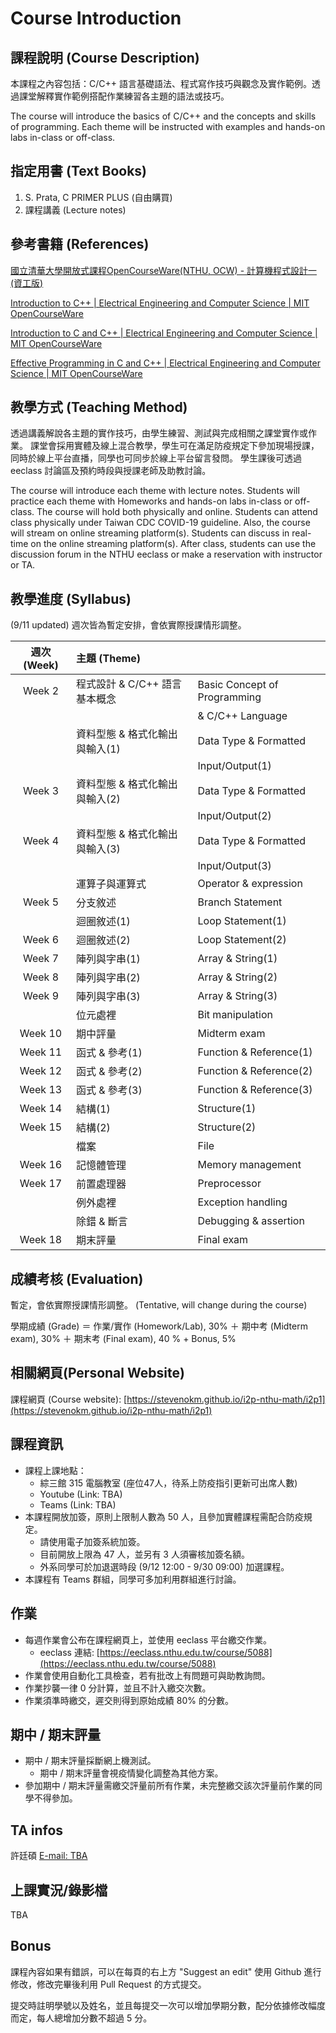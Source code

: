 # Course Introduction

## 課程說明 (Course Description)

本課程之內容包括：C/C++ 語言基礎語法、程式寫作技巧與觀念及實作範例。透過課堂解釋實作範例搭配作業練習各主題的語法或技巧。

The course will introduce the basics of C/C++ and the concepts and skills of programming.
Each theme will be instructed with examples and hands-on labs in-class or off-class.

## 指定用書 (Text Books)

1.  S. Prata, C PRIMER PLUS (自由購買)
2.  課程講義 (Lecture notes)

## 參考書籍 (References)

[國立清華大學開放式課程OpenCourseWare(NTHU, OCW) - 計算機程式設計一(資工版)](https://ocw.nthu.edu.tw/ocw/index.php?page=course&cid=240)

[Introduction to C++ | Electrical Engineering and Computer Science | MIT OpenCourseWare](https://ocw.mit.edu/courses/electrical-engineering-and-computer-science/6-096-introduction-to-c-january-iap-2011/)

[Introduction to C and C++ | Electrical Engineering and Computer Science | MIT OpenCourseWare](https://ocw.mit.edu/courses/electrical-engineering-and-computer-science/6-s096-introduction-to-c-and-c-january-iap-2013/)

[Effective Programming in C and C++ | Electrical Engineering and Computer Science | MIT OpenCourseWare](https://ocw.mit.edu/courses/electrical-engineering-and-computer-science/6-s096-effective-programming-in-c-and-c-january-iap-2014/index.htm)

## 教學方式 (Teaching Method)

透過講義解說各主題的實作技巧，由學生練習、測試與完成相關之課堂實作或作業。
課堂會採用實體及線上混合教學，學生可在滿足防疫規定下參加現場授課，同時於線上平台直播，同學也可同步於線上平台留言發問。
學生課後可透過 eeclass 討論區及預約時段與授課老師及助教討論。

The course will introduce each theme with lecture notes.
Students will practice each theme with Homeworks and hands-on labs in-class or off-class.
The course will hold both physically and online.
Students can attend class physically under Taiwan CDC COVID-19 guideline.
Also, the course will stream on online streaming platform(s).
Students can discuss in real-time on the online streaming platform(s).
After class, students can use the discussion forum in the NTHU eeclass or make a reservation with instructor or TA.

## 教學進度 (Syllabus)

(9/11 updated)
週次皆為暫定安排，會依實際授課情形調整。

| 週次 (Week) | 主題 (Theme)                   |                              |
|:-----------:|:-------------------------------|:-----------------------------|
| Week 2      | 程式設計 & C/C++ 語言基本概念  | Basic Concept of Programming |
|             |                                | & C/C++ Language             |
|             | 資料型態 & 格式化輸出與輸入(1) | Data Type & Formatted        |
|             |                                | Input/Output(1)              |
| Week 3      | 資料型態 & 格式化輸出與輸入(2) | Data Type & Formatted        |
|             |                                | Input/Output(2)              |
| Week 4      | 資料型態 & 格式化輸出與輸入(3) | Data Type & Formatted        |
|             |                                | Input/Output(3)              |
|             | 運算子與運算式                 | Operator & expression        |
| Week 5      | 分支敘述                       | Branch Statement             |
|             | 迴圈敘述(1)                    | Loop Statement(1)            |
| Week 6      | 迴圈敘述(2)                    | Loop Statement(2)            |
| Week 7      | 陣列與字串(1)                  | Array & String(1)            |
| Week 8      | 陣列與字串(2)                  | Array & String(2)            |
| Week 9      | 陣列與字串(3)                  | Array & String(3)            |
|             | 位元處裡                       | Bit manipulation             |
| Week 10     | 期中評量                       | Midterm exam                 |
| Week 11     | 函式 & 參考(1)                 | Function & Reference(1)      |
| Week 12     | 函式 & 參考(2)                 | Function & Reference(2)      |
| Week 13     | 函式 & 參考(3)                 | Function & Reference(3)      |
| Week 14     | 結構(1)                        | Structure(1)                 |
| Week 15     | 結構(2)                        | Structure(2)                 |
|             | 檔案                           | File                         |
| Week 16     | 記憶體管理                     | Memory management            |
| Week 17     | 前置處理器                     | Preprocessor                 |
|             | 例外處裡                       | Exception handling           |
|             | 除錯 & 斷言                    | Debugging & assertion        |
| Week 18     | 期末評量                       | Final exam                   |

## 成績考核 (Evaluation)

暫定，會依實際授課情形調整。 (Tentative, will change during the course)

學期成績 (Grade) ＝ 作業/實作 (Homework/Lab), 30% ＋ 期中考 (Midterm exam), 30% ＋ 期末考 (Final exam), 40 % + Bonus, 5%

## 相關網頁(Personal Website)

課程網頁 (Course website): [https://stevenokm.github.io/i2p-nthu-math/i2p1](https://stevenokm.github.io/i2p-nthu-math/i2p1)

## 課程資訊

* 課程上課地點：
    * 綜三館 315 電腦教室 (座位47人，待系上防疫指引更新可出席人數)
    * Youtube (Link: TBA)
    * Teams (Link: TBA)
* 本課程開放加簽，原則上限制人數為 50 人，且參加實體課程需配合防疫規定。
    * 請使用電子加簽系統加簽。
    * 目前開放上限為 47 人，並另有 3 人須審核加簽名額。
    * 外系同學可於加退選時段 (9/12 12:00 - 9/30 09:00) 加選課程。
* 本課程有 Teams 群組，同學可多加利用群組進行討論。

## 作業

* 每週作業會公布在課程網頁上，並使用 eeclass 平台繳交作業。
    * eeclass 連結: [https://eeclass.nthu.edu.tw/course/5088](https://eeclass.nthu.edu.tw/course/5088)
* 作業會使用自動化工具檢查，若有批改上有問題可與助教詢問。
* 作業抄襲一律 0 分計算，並且不計入繳交次數。
* 作業須準時繳交，遲交則得到原始成績 80% 的分數。

## 期中 / 期末評量

* 期中 / 期末評量採斷網上機測試。
    * 期中 / 期末評量會視疫情變化調整為其他方案。
* 參加期中 / 期末評量需繳交評量前所有作業，未完整繳交該次評量前作業的同學不得參加。

## TA infos

許廷碩 [E-mail: TBA](mailto:xxx@xxx.xxx)

## 上課實況/錄影檔

TBA

## Bonus

課程內容如果有錯誤，可以在每頁的右上方 "Suggest an edit" 使用 Github 進行修改，修改完畢後利用 Pull Request 的方式提交。

提交時註明學號以及姓名，並且每提交一次可以增加學期分數，配分依據修改幅度而定，每人總增加分數不超過 5 分。
